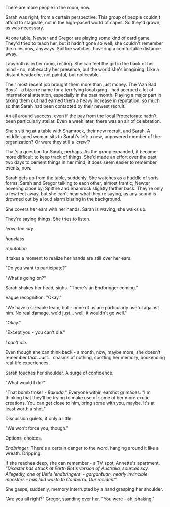 There are more people in the room, now. 

Sarah was right, from a certain perspective. This group of people couldn't afford to stagnate, not in the high-paced world of capes. So they'd grown, as was necessary.

At one table, Newter and Gregor are playing some kind of card game. They'd tried to teach her, but it hadn't gone so well; she couldn't remember the rules now, anyways. Spitfire watches, hovering a comfortable distance away.

Labyrinth is in her room, resting. She can feel the girl in the back of her mind - no, not exactly her presence, but the world she's imagining. Like a distant headache, not painful, but noticeable.

Their most recent job brought them more than just money. The 'Azn Bad Boys' - a bizarre name for a terrifying local gang - had accrued a lot of international attention, especially in the past month. Playing a major part in taking them out had earned them a heavy increase in reputation; so much so that Sarah had been contacted by their newest recruit.

An all around success, even if the pay from the local Protectorate hadn't been particularly stellar. Even a week later, there was an air of celebration.

She's sitting at a table with Shamrock, their new recruit, and Sarah. A middle-aged woman sits to Sarah's left: a new, unpowered member of the- organization? Or were they still a *'crew'*?

That's a question for Sarah, perhaps. As the group expanded, it became more difficult to keep track of things. She'd made an effort over the past two days to cement things in her mind; it does seem easier to remember events, now.

Sarah gets up from the table, suddenly. She watches as a huddle of sorts forms: Sarah and Gregor talking to each other, almost frantic; Newter hovering close by; Spitfire and Shamrock slightly farther back. They're only a few feet away, but she can't hear what they're saying, as any sound is drowned out by a loud alarm blaring in the background.

She covers her ears with her hands. Sarah is waving; she walks up.

They're saying things. She tries to listen.

*leave the city*

*hopeless*

*reputation*

It takes a moment to realize her hands are still over her ears.

"Do you want to participate?"

"What's going on?"

Sarah shakes her head, sighs. "There's an Endbringer coming."

Vague recognition. "Okay."

"We have a sizeable team, but - none of us are particularly useful against him. No real damage, we'd just... well, it wouldn't go well."

"Okay."

"Except you - you can't die."

*I can't die.*

Even though she can think back - a month, now, maybe more, she doesn't remember *that*. Just... chasms of nothing, spotting her memory, bookending real-life experiences.

Sarah touches her shoulder. A surge of confidence. 

"What would I do?"

"That bomb tinker - *Bakuda.*" Everyone within earshot grimaces. "I'm thinking that they'll be trying to make use of some of her more exotic creations. You can get close to him, bring some with you, maybe. It's at least worth a shot."

Discussion quiets, if only a little.

"We won't force you, though."

Options, choices. 

*Endbringer*. There's a certain danger to the word, hanging around it like a wreath. Dripping. 

If she reaches deep, she can remember - a TV spot, Annette's apartment. *"Disaster has struck at Earth Bet's version of Australia, sources say. Allegedly, one of Bet's 'endbringers' - gargantuan, nearly invincible monsters - has laid waste to Canberra. Our resident"*

She gasps, suddenly, memory interrupted by a hand grasping her shoulder. 

"Are you all right?" Gregor, standing over her. "You were - ah, shaking."

